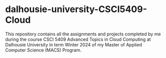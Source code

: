 # dalhousie-university-CSCI5409-Cloud

This repository contains all the assignments and projects completed by me during the course CSCI 5409 Advanced Topics in Cloud Computing at Dalhousie University in term Winter 2024 of my Master of Applied Computer Science (MACS) Program.
